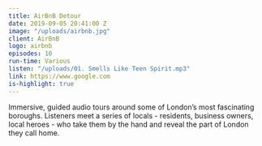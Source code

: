 ```yaml
---
title: AirBnB Detour
date: 2019-09-05 20:41:00 Z
image: "/uploads/airbnb.jpg"
client: AirBnB
logo: airbnb
episodes: 10
run-time: Various
listen: "/uploads/01. Smells Like Teen Spirit.mp3"
link: https://www.google.com
is-highlight: true
---
```


Immersive, guided audio tours around some of London’s most fascinating boroughs. Listeners meet a series of locals - residents, business owners, local heroes - who take them by the hand and reveal the part of London they call home.